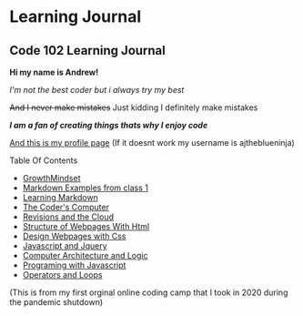 # Learning Journal

## Code 102 Learning Journal

**Hi my name is Andrew!**

*I'm not the best coder but i always try my best*

~~And I never make mistakes~~  Just kidding I definitely make mistakes

***I am a fan of creating things thats why I enjoy code***

[And this is my profile page](/https://github.com/ajtheblueninja)
 (If it doesnt work my username is ajtheblueninja)

Table Of Contents
- [GrowthMindset](/growthmindset.md)
- [Markdown Examples from class 1](/Markdown-examples.md)
- [Learning Markdown](/learning-markdown.md)
- [The Coder's Computer](/coders-computer.md)
- [Revisions and the Cloud](/revisions-and-the-cloud.md)
- [Structure of Webpages With Html](/structure-webpages.md)
- [Design Webpages with Css](/designwebpageswithcss.md)
- [Javascript and Jquery](/javascript-and-jquery.md)
- [Computer Architecture and Logic](/computer-architecture-and-logic.md)
- [Programing with Javascript](/programing-with-javascript.md)
- [Operators and Loops](/operators-and-loops.md)

(This is from my first orginal online coding camp that I took in 2020 during the pandemic shutdown)

